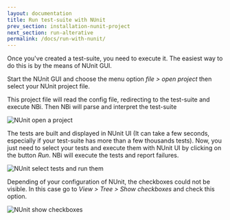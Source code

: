 ```yaml
---
layout: documentation
title: Run test-suite with NUnit
prev_section: installation-nunit-project
next_section: run-alterative
permalink: /docs/run-with-nunit/
---
```

Once you've created a test-suite, you need to execute it. The easiest way to do this is by the means of NUnit GUI.

Start the NUnit GUI and choose the menu option *file > open project* then select your NUnit project file.

This project file will read the config file, redirecting to the test-suite and execute NBi. Then NBi will parse and interpret the test-suite

![NUnit open a project](../../img/docs/run-with-nunit/open-project.png)

The tests are built and displayed in NUnit UI (It can take a few seconds, especially if your test-suite has more than a few thousands tests). Now, you just need to select your tests and execute them with NUnit UI by clicking on the button *Run*. NBi will execute the tests and report failures.

![NUnit select tests and run them](../../img/docs/run-with-nunit/select-and-run.png)

Depending of your configuration of NUnit, the checkboxes could not be visible. In this case go to *View > Tree > Show checkboxes* and check this option.

![NUnit show checkboxes](../../img/docs/run-with-nunit/show-checkboxes.png)
